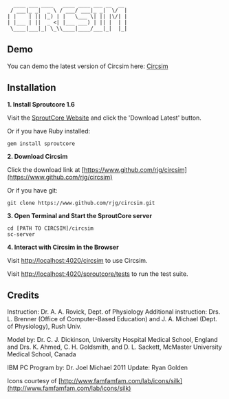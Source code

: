      ____ ___ ____   ____ ____ ___ __  __ 
     / ___|_ _|  _ \ / ___/ ___|_ _|  \/  |
    | |    | || |_) | |   \___ \| || |\/| |
    | |___ | ||  _ <| |___ ___) | || |  | |
     \____|___|_| \_\\____|____/___|_|  |_|

Demo
------------

You can demo the latest version of Circsim here: [Circsim](http://rjg.github.com/circsim)
     
Installation
------------

**1. Install Sproutcore 1.6** 

Visit the [SproutCore Website](http://www.sproutcore.com) and click the 'Download Latest' button.

Or if you have Ruby installed:

    gem install sproutcore
     
**2. Download Circsim**

Click the download link at [https://www.github.com/rjg/circsim](https://www.github.com/rjg/circsim)

Or if you have git: 

    git clone https://www.github.com/rjg/circsim.git

**3. Open Terminal and Start the SproutCore server**

    cd [PATH TO CIRCSIM]/circsim
    sc-server
    
**4. Interact with Circsim in the Browser**

Visit [http://localhost:4020/circsim](http://localhost:4020/circsim) to use Circsim.

Visit [http://localhost:4020/sproutcore/tests](http://localhost:4020/sproutcore/tests) to run the test suite.



Credits
-------

Instruction: Dr. A. A. Rovick, Dept. of Physiology
Additional instruction: Drs. L. Brenner (Office of Computer-Based
Education) and J. A. Michael (Dept. of Physiology), Rush Univ.

Model by: Dr. C. J. Dickinson, University Hospital Medical School, England and Drs. K. Ahmed, C. H. Goldsmith, and D. L. Sackett, McMaster University Medical School, Canada 

IBM PC Program by: Dr. Joel Michael
2011 Update: Ryan Golden

Icons courtesy of [http://www.famfamfam.com/lab/icons/silk](http://www.famfamfam.com/lab/icons/silk) 